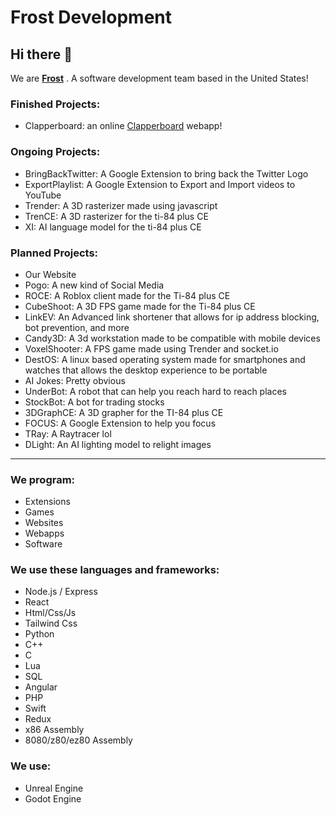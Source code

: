 # Frost Development
## Hi there 👋
We are [**Frost**](https://frostco.repl.co) . A software development team based in the United States!
### Finished Projects:
* Clapperboard: an online [Clapperboard](https://clapperboard.frostco.repl.co/) webapp!
### Ongoing Projects: 
* BringBackTwitter: A Google Extension to bring back the Twitter Logo
* ExportPlaylist: A Google Extension to Export and Import videos to YouTube
* Trender: A 3D rasterizer made using javascript
* TrenCE: A 3D rasterizer for the ti-84 plus CE
* XI: AI language model for the ti-84 plus CE
### Planned Projects:
* Our Website
* Pogo: A new kind of Social Media
* ROCE: A Roblox client made for the Ti-84 plus CE
* CubeShoot: A 3D FPS game made for the Ti-84 plus CE
* LinkEV: An Advanced link shortener that allows for ip address blocking, bot prevention, and more
* Candy3D: A 3d workstation made to be compatible with mobile devices
* VoxelShooter: A FPS game made using Trender and socket.io
* DestOS: A linux based operating system made for smartphones and watches that allows the desktop experience to be portable
* AI Jokes: Pretty obvious
* UnderBot: A robot that can help you reach hard to reach places
* StockBot: A bot for trading stocks
* 3DGraphCE: A 3D grapher for the TI-84 plus CE
* FOCUS: A Google Extension to help you focus
* TRay: A Raytracer lol
* DLight: An AI lighting model to relight images
---
### We program:
* Extensions
* Games
* Websites
* Webapps
* Software
### We use these languages and frameworks:
* Node.js / Express
* React
* Html/Css/Js
* Tailwind Css
* Python
* C++
* C
* Lua
* SQL
* Angular
* PHP
* Swift
* Redux
* x86 Assembly
* 8080/z80/ez80 Assembly
### We use:
* Unreal Engine
* Godot Engine
